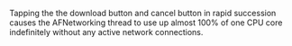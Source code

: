 Tapping the the download button and cancel button in rapid succession causes the AFNetworking thread to use up almost 100% of one CPU core indefinitely without any active network connections.
